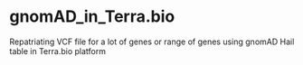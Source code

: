 # gnomAD_in_Terra.bio
Repatriating VCF file for a lot of genes or range of genes using gnomAD Hail table in Terra.bio platform 
